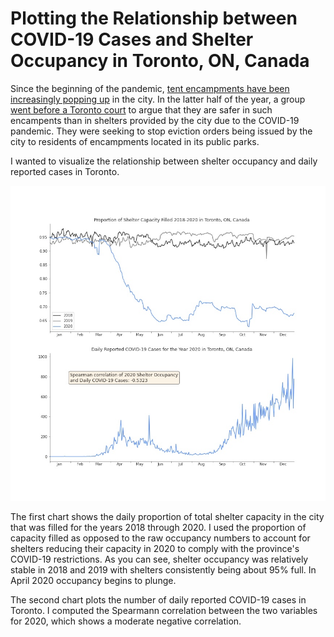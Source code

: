 # Plotting the Relationship between COVID-19 Cases and Shelter Occupancy in Toronto, ON, Canada

Since the beginning of the pandemic, [tent encampments have been increasingly popping up](https://www.thestar.com/news/gta/2020/05/14/tents-housing-the-homeless-are-popping-up-around-toronto-heres-what-the-city-is-doing-about-it.html) in the city. In the latter half of the year, a group [went before a Toronto court](https://www.cbc.ca/news/canada/toronto/toronto-homeless-tents-shelters-pandemic-1.5746955) to argue that they are safer in such encampents than in shelters provided by the city due to the COVID-19 pandemic. They were seeking to stop eviction orders being issued by the city to residents of encampments located in its public parks.

I wanted to visualize the relationship between shelter occupancy and daily reported cases in Toronto.

![](Covid-and-Shelters.jpg)

The first chart shows the daily proportion of total shelter capacity in the city that was filled for the years 2018 through 2020. I used the proportion of capacity filled as opposed to the raw occupancy numbers to account for shelters reducing their capacity in 2020 to comply with the province's COVID-19 restrictions. As you can see, shelter occupancy was relatively stable in 2018 and 2019 with shelters consistently being about 95% full. In April 2020 occupancy begins to plunge.

The second chart plots the number of daily reported COVID-19 cases in Toronto. I computed the Spearmann correlation between the two variables for 2020, which shows a moderate negative correlation.